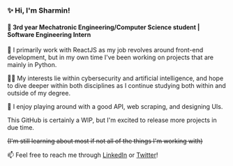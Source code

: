 ### ✨ Hi, I'm Sharmin!

#### 💬 3rd year Mechatronic Engineering/Computer Science student | Software Engineering Intern

📝 I primarily work with ReactJS as my job revolves around front-end development, but in my own time I've been working on projects that are mainly in Python. 

🙇‍♀️ My interests lie within cybersecurity and artificial intelligence, and hope to dive deeper within both disciplines as I continue studying both within and outside of my degree.

🎯 I enjoy playing around with a good API, web scraping, and designing UIs.

This GitHub is certainly a WIP, but I'm excited to release more projects in due time.

~~(I'm still learning about most if not all of the things I'm working with)~~


📫 Feel free to reach me through [LinkedIn](https://www.linkedin.com/in/sharminzaman/) or [Twitter](https://www.twitter.com/secureroomba/)!

<!--
**sharmkn/sharmkn** is a ✨ _special_ ✨ repository because its `README.md` (this file) appears on your GitHub profile.

Here are some ideas to get you started:

- 🔭 I’m currently working on ...
- 🌱 I’m currently learning ...
- 👯 I’m looking to collaborate on ...
- 🤔 I’m looking for help with ...
- 💬 Ask me about ...
- 📫 How to reach me: ...
- 😄 Pronouns: ...
- ⚡ Fun fact: ...
-->
